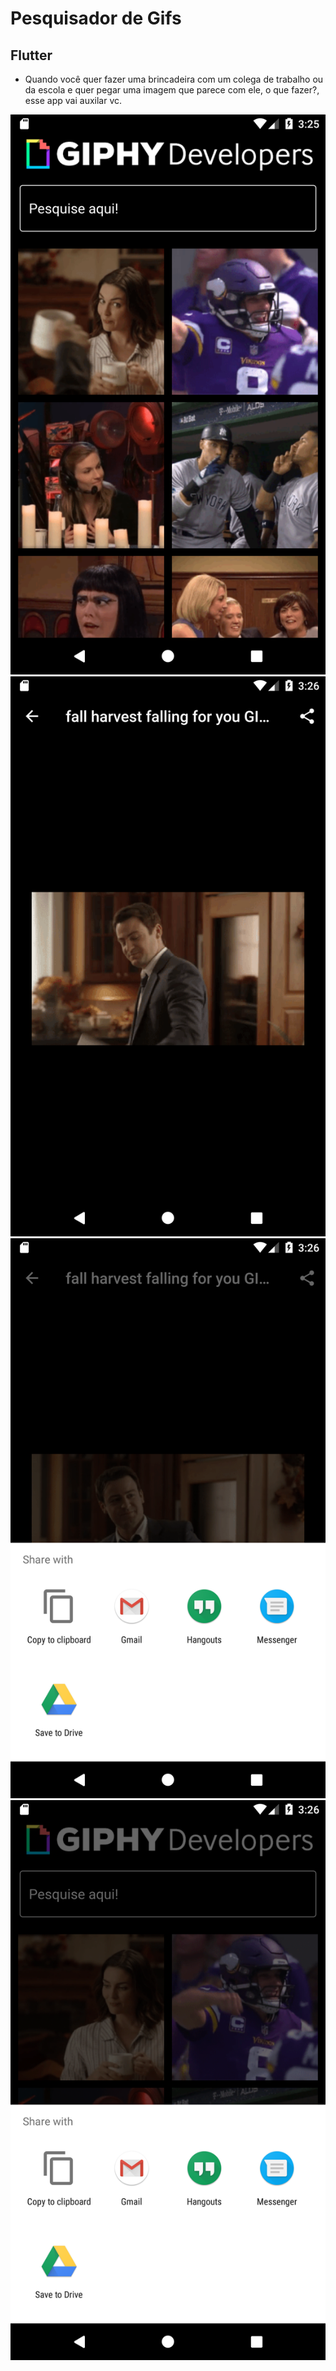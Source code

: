# Pesquisador de Gifs

## Flutter

- Quando você quer fazer uma brincadeira com um colega de trabalho ou da escola e quer pegar uma imagem que parece com ele, o que fazer?, esse app vai auxilar vc.

![pagina principal](images/principal.png)
![ao clicar em uma imagem](images/aoclicar.png)
![compartilhando1](images/compartilhar1.png)
![compartilhando1](images/compartilhar2.png)